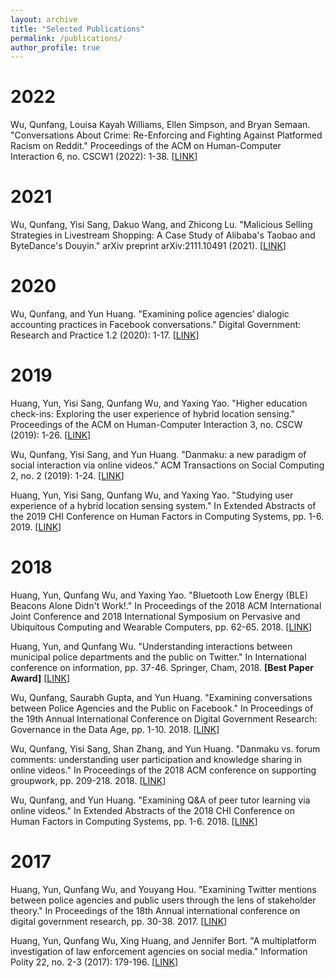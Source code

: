 ```yaml
---
layout: archive
title: "Selected Publications"
permalink: /publications/
author_profile: true
---
```

2022
===
Wu, Qunfang, Louisa Kayah Williams, Ellen Simpson, and Bryan Semaan. "Conversations About Crime: Re-Enforcing and Fighting Against Platformed Racism on Reddit." Proceedings of the ACM on Human-Computer Interaction 6, no. CSCW1 (2022): 1-38. \[[LINK](https://dl.acm.org/doi/pdf/10.1145/3512901)\]

2021
===
Wu, Qunfang, Yisi Sang, Dakuo Wang, and Zhicong Lu. "Malicious Selling Strategies in Livestream Shopping: A Case Study of Alibaba's Taobao and ByteDance's Douyin." arXiv preprint arXiv:2111.10491 (2021). \[[LINK](https://arxiv.org/pdf/2111.10491.pdf)\]

2020
===
Wu, Qunfang, and Yun Huang. "Examining police agencies’ dialogic accounting practices in Facebook conversations." Digital Government: Research and Practice 1.2 (2020): 1-17. \[[LINK](https://dl.acm.org/doi/pdf/10.1145/3372022)\]

2019
===
Huang, Yun, Yisi Sang, Qunfang Wu, and Yaxing Yao. "Higher education check-ins: Exploring the user experience of hybrid location sensing." Proceedings of the ACM on Human-Computer Interaction 3, no. CSCW (2019): 1-26. \[[LINK](https://dl.acm.org/doi/pdf/10.1145/3359168)\]

Wu, Qunfang, Yisi Sang, and Yun Huang. "Danmaku: a new paradigm of social interaction via online videos." ACM Transactions on Social Computing 2, no. 2 (2019): 1-24. \[[LINK](https://dl.acm.org/doi/pdf/10.1145/3329485)\]

Huang, Yun, Yisi Sang, Qunfang Wu, and Yaxing Yao. "Studying user experience of a hybrid location sensing system." In Extended Abstracts of the 2019 CHI Conference on Human Factors in Computing Systems, pp. 1-6. 2019. \[[LINK](https://dl.acm.org/doi/pdf/10.1145/3290607.3312793)\]

2018
===
Huang, Yun, Qunfang Wu, and Yaxing Yao. "Bluetooth Low Energy (BLE) Beacons Alone Didn't Work!." In Proceedings of the 2018 ACM International Joint Conference and 2018 International Symposium on Pervasive and Ubiquitous Computing and Wearable Computers, pp. 62-65. 2018. \[[LINK](https://dl.acm.org/doi/pdf/10.1145/3267305.3267634)\]

Huang, Yun, and Qunfang Wu. "Understanding interactions between municipal police departments and the public on Twitter." In International conference on information, pp. 37-46. Springer, Cham, 2018. <b>\[Best Paper Award\]</b> \[[LINK](https://link.springer.com/book/10.1007/978-3-319-78105-1)\]

Wu, Qunfang, Saurabh Gupta, and Yun Huang. "Examining conversations between Police Agencies and the Public on Facebook." In Proceedings of the 19th Annual International Conference on Digital Government Research: Governance in the Data Age, pp. 1-10. 2018. \[[LINK](https://dl.acm.org/doi/pdf/10.1145/3209281.3209371)\]

Wu, Qunfang, Yisi Sang, Shan Zhang, and Yun Huang. "Danmaku vs. forum comments: understanding user participation and knowledge sharing in online videos." In Proceedings of the 2018 ACM conference on supporting groupwork, pp. 209-218. 2018. \[[LINK](https://dl.acm.org/doi/pdf/10.1145/3148330.3148344)\]

Wu, Qunfang, and Yun Huang. "Examining Q&A of peer tutor learning via online videos." In Extended Abstracts of the 2018 CHI Conference on Human Factors in Computing Systems, pp. 1-6. 2018. \[[LINK](https://dl.acm.org/doi/pdf/10.1145/3170427.3188653)\]

2017
===
Huang, Yun, Qunfang Wu, and Youyang Hou. "Examining Twitter mentions between police agencies and public users through the lens of stakeholder theory." In Proceedings of the 18th Annual international conference on digital government research, pp. 30-38. 2017. \[[LINK](https://dl.acm.org/doi/pdf/10.1145/3085228.3085316)\]

Huang, Yun, Qunfang Wu, Xing Huang, and Jennifer Bort. "A multiplatform investigation of law enforcement agencies on social media." Information Polity 22, no. 2-3 (2017): 179-196. \[[LINK](https://content.iospress.com/articles/information-polity/ip414)\]



<!-- {% if author.googlescholar %}
  You can also find my articles on <u><a href="{{author.googlescholar}}">my Google Scholar profile</a>.</u>
{% endif %}

{% include base_path %}

{% for post in site.publications reversed %}
  {% include archive-single.html %}
{% endfor %} -->
